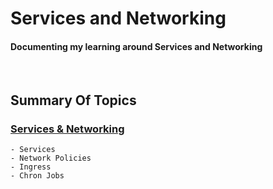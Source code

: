 # Services and Networking
<h4>Documenting my learning around Services and Networking</h4>
<br>

<h2>Summary Of Topics</h2>
<h3>

[Services & Networking](https://github.com/EAS-Kalem/k8-learning/tree/main/Services%20and%20Networking) 

</h3>

```
- Services
- Network Policies
- Ingress
- Chron Jobs
```

